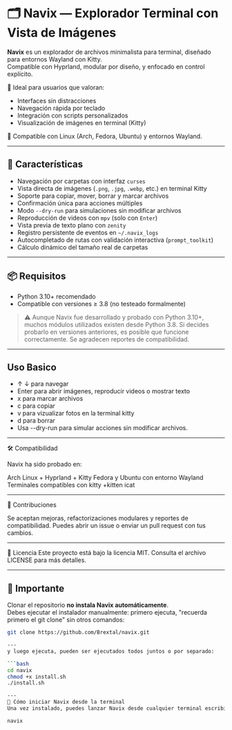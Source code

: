 # 🗂️ Navix — Explorador Terminal con Vista de Imágenes

**Navix** es un explorador de archivos minimalista para terminal, diseñado para entornos Wayland con Kitty.  
Compatible con Hyprland, modular por diseño, y enfocado en control explícito.

🧠 Ideal para usuarios que valoran:
- Interfaces sin distracciones
- Navegación rápida por teclado
- Integración con scripts personalizados
- Visualización de imágenes en terminal (Kitty)

🔧 Compatible con Linux (Arch, Fedora, Ubuntu) y entornos Wayland.

---

## 🚀 Características

- Navegación por carpetas con interfaz `curses`
- Vista directa de imágenes (`.png`, `.jpg`, `.webp`, etc.) en terminal Kitty
- Soporte para copiar, mover, borrar y marcar archivos
- Confirmación única para acciones múltiples
- Modo `--dry-run` para simulaciones sin modificar archivos
- Reproducción de videos con `mpv` (solo con `Enter`)
- Vista previa de texto plano con `zenity`
- Registro persistente de eventos en `~/.navix_logs`
- Autocompletado de rutas con validación interactiva (`prompt_toolkit`)
- Cálculo dinámico del tamaño real de carpetas

---

## 📦 Requisitos

- Python 3.10+ recomendado  
- Compatible con versiones ≥ 3.8 (no testeado formalmente)

> ⚠️ Aunque Navix fue desarrollado y probado con Python 3.10+, muchos módulos utilizados existen desde Python 3.8. Si decides probarlo en versiones anteriores, es posible que funcione correctamente. Se agradecen reportes de compatibilidad.

---

## Uso Basico

- ↑ ↓ para navegar
- Enter para abrir imágenes, reproducir videos o mostrar texto
- x para marcar archivos
- c para copiar
- v para vizualizar fotos en la terminal kitty
- d para borrar
- Usa --dry-run para simular acciones sin modificar archivos.

---

🛠️ Compatibilidad

Navix ha sido probado en:

Arch Linux + Hyprland + Kitty Fedora y Ubuntu con entorno Wayland Terminales compatibles con kitty +kitten icat

---

🤝 Contribuciones

Se aceptan mejoras, refactorizaciones modulares y reportes de compatibilidad. Puedes abrir un issue o enviar un pull request con tus cambios.

---

📄 Licencia
Este proyecto está bajo la licencia MIT. Consulta el archivo LICENSE para más detalles.


---

## 🚨 Importante

Clonar el repositorio **no instala Navix automáticamente**.  
Debes ejecutar el instalador manualmente:
primero ejecuta, "recuerda primero el git clone" sin otros comandos:

```bash
git clone https://github.com/Brextal/navix.git

---
y luego ejecuta, pueden ser ejecutados todos juntos o por separado:

```bash
cd navix
chmod +x install.sh
./install.sh

---
🧭 Cómo iniciar Navix desde la terminal
Una vez instalado, puedes lanzar Navix desde cualquier terminal escribiendo:

navix





